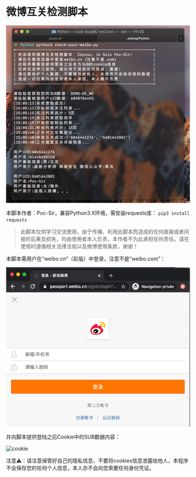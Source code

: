 # 微博互关检测脚本

![demo](pic/demo.png)

本脚本作者：Poc-Sir，兼容Python3.X环境，需安装requests库：
`pip3 install requests`

> 此脚本仅供学习交流使用，由于传播、利用此脚本而造成的任何直接或者间接的后果及损失，均由使用者本人负责，本作者不为此承担任何责任。请在使用时遵循相关法律法规以及微博使用条款，谢谢！

本脚本需用户在“weibo.cn”（彩版）中登录，注意不是“weibo.com”：

![login](pic/login.png)

并向脚本提供登陆之后Cookie中的SUB数据内容：

![cookie](cookie.png)

注意⚠️：请注意保管好自己的隐私信息，不要将cookies信息泄露给他人，本程序不会保存您的任何个人信息，本人亦不会向您索要任何身份凭证。
